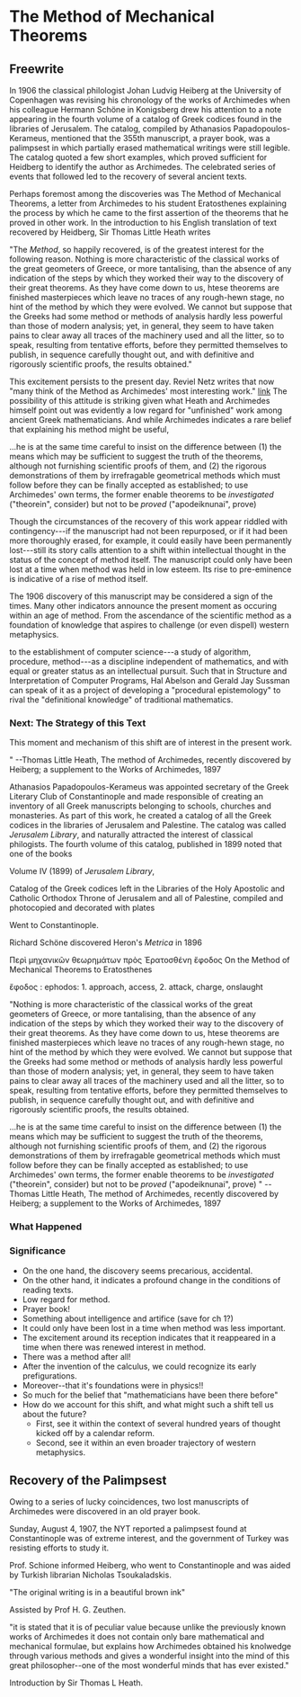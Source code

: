 # The Method of Mechanical Theorems

## Freewrite

In 1906 the classical philologist Johan Ludvig Heiberg at the University of Copenhagen was revising his chronology of the works of Archimedes when his colleague Hermann Schöne in Konigsberg drew his attention to a note appearing in the fourth volume of a catalog of Greek codices found in the libraries of Jerusalem. The catalog, compiled by Athanasios Papadopoulos-Kerameus, mentioned that the 355th manuscript, a prayer book, was a palimpsest in which partially erased mathematical writings were still legible. The catalog quoted a few short examples, which proved sufficient for Heidberg to identify the author as Archimedes. The celebrated series of events that followed led to the recovery of several ancient texts.

Perhaps foremost among the discoveries was The Method of Mechanical Theorems, a letter from Archimedes to his student Eratosthenes explaining the process by which he came to the first assertion of the theorems that he proved in other work. In the introduction to his English translation of text recovered by Heidberg, Sir Thomas Little Heath writes

"The _Method_, so happily recovered, is of the greatest interest for the following reason. Nothing is more characteristic of the classical works of the great geometers of Greece, or more tantalising, than the absence of any indication of the steps by which they worked their way to the discovery of their great theorems. As they have come down to us, htese theorems are finished masterpieces which leave no traces of any rough-hewn stage, no hint of the method by which they were evolved. We cannot but suppose that the Greeks had some method or methods of analysis hardly less powerful than those of modern analysis; yet, in general, they seem to have taken pains to clear away all traces of the machinery used and all the litter, so to speak, resulting from tentative efforts, before they permitted themselves to publish, in sequence carefully thought out, and with definitive and rigorously scientific proofs, the results obtained."

This excitement persists to the present day. Reviel Netz writes that now "many think of the Method as Archimedes' most interesting work." [link](http://archimedespalimpsest.org/about/scholarship/archimedes-manuscript.php) The possibility of this attitude is striking given what Heath and Archimedes himself point out was evidently a low regard for "unfinished" work among ancient Greek mathematicians. And while Archimedes indicates a rare belief that explaining his method might be useful,  

...he is at the same time careful to insist on the difference between (1) the means which may be sufficient to suggest the truth of the theorems, although not furnishing scientific proofs of them, and (2) the rigorous demonstrations of them by irrefragable geometrical methods which must follow before they can be finally accepted as established; to use Archimedes' own terms, the former enable theorems to be _investigated_ ("theorein", consider) but not to be _proved_ ("apodeiknunai", prove)

Though the circumstances of the recovery of this work appear riddled with contingency---if the manuscript had not been repurposed, or if it had been more thoroughly erased, for example, it could easily have been permanently lost---still its story calls attention to a shift within intellectual thought in the status of the concept of method itself. The manuscript could only have been lost at a time when method was held in low esteem. Its rise to pre-eminence is indicative of a rise of method itself.

The 1906 discovery of this manuscript may be considered a sign of the times.
Many other indicators announce the present moment as occuring within an age of method. From the ascendance of the scientific method as a foundation of knowledge that aspires to challenge (or even dispell) western metaphysics.

to the establishment of computer science---a study of algorithm, procedure, method---as a discipline independent of mathematics, and with equal or greater status as an intellectual pursuit. Such that in Structure and Interpretation of Computer Programs, Hal Abelson and Gerald Jay Sussman can speak of it as a project of developing a "procedural epistemology" to rival the "definitional knowledge" of traditional mathematics.

### Next: The Strategy of this Text

This moment and mechanism of this shift are of interest in the present work.




" --Thomas Little Heath, The method of Archimedes, recently discovered by Heiberg; a supplement to the Works of Archimedes, 1897


 

Athanasios Papadopoulos-Kerameus was appointed secretary of the Greek Literary Club of Constantinople and made responsible of creating an inventory of all Greek manuscripts belonging to schools, churches and monasteries. As part of this work, he created a catalog of all the Greek codices in the libraries of Jerusalem and Palestine. The catalog was called _Jerusalem Library_, and naturally attracted the interest of classical philogists. The fourth volume of this catalog, published in 1899 noted that one of the books

Volume IV (1899) of _Jerusalem Library_, 

Catalog of the Greek codices left in the Libraries of the Holy Apostolic and Catholic Orthodox Throne of Jerusalem and all of Palestine, compiled and photocopied and decorated with plates




Went to Constantinople.


Richard Schöne discovered Heron's _Metrica_ in 1896


Περὶ μηχανικῶν θεωρημάτων πρὸς Ἐρατοσθένη ἔφοδος
On the Method of Mechanical Theorems to Eratosthenes

ἔφοδος : ephodos: 1. approach, access, 2. attack, charge, onslaught

"Nothing is more characteristic of the classical works of the great geometers of Greece, or more tantalising, than the absence of any indication of the steps by which they worked their way to the discovery of their great theorems. As they have come down to us, htese theorems are finished masterpieces which leave no traces of any rough-hewn stage, no hint of the method by which they were evolved. We cannot but suppose that the Greeks had some method or methods of analysis hardly less powerful than those of modern analysis; yet, in general, they seem to have taken pains to clear away all traces of the machinery used and all the litter, so to speak, resulting from tentative efforts, before they permitted themselves to publish, in sequence carefully thought out, and with definitive and rigorously scientific proofs, the results obtained.

...he is at the same time careful to insist on the difference between (1) the means which may be sufficient to suggest the truth of the theorems, although not furnishing scientific proofs of them, and (2) the rigorous demonstrations of them by irrefragable geometrical methods which must follow before they can be finally accepted as established; to use Archimedes' own terms, the former enable theorems to be _investigated_ ("theorein", consider) but not to be _proved_ ("apodeiknunai", prove)
" --Thomas Little Heath, The method of Archimedes, recently discovered by Heiberg; a supplement to the Works of Archimedes, 1897




### What Happened
### Significance
* On the one hand, the discovery seems precarious, accidental.
* On the other hand, it indicates a profound change in the conditions of reading texts.
* Low regard for method.
* Prayer book!
* Something about intelligence and artifice (save for ch 1?)
* It could only have been lost in a time when method was less important.
* The excitement around its reception indicates that it reappeared in a time when there was renewed interest in method.
* There was a method after all!
* After the invention of the calculus, we could recognize its early prefigurations. 
* Moreover--that it's foundations were in physics!!
* So much for the belief that "mathematicians have been there before"
* How do we account for this shift, and what might such a shift tell us about the future?
  * First, see it within the context of several hundred years of thought kicked off by a calendar reform.
  * Second, see it within an even broader trajectory of western metaphysics.

## Recovery of the Palimpsest
Owing to a series of lucky coincidences, two lost manuscripts of Archimedes were discovered in an old prayer book.

Sunday, August 4, 1907, the NYT reported a palimpsest found at Constantinople was of extreme interest, and the government of Turkey was resisting efforts to study it.

Prof. Schione informed Heiberg, who went to Constantinople and was aided by Turkish librarian Nicholas Tsoukaladskis.

"The original writing is in a beautiful brown ink"

Assisted by Prof H. G. Zeuthen.

"it is stated that it is of peculiar value because unlike the previously known works of Archimedes it does not contain only bare mathematical and mechanical formulae, but explains how Archimedes obtained his knolwedge through various methods and gives a wonderful insight into the mind of this great philosopher--one of the most wonderful minds that has ever existed."

Introduction by Sir Thomas L Heath.
